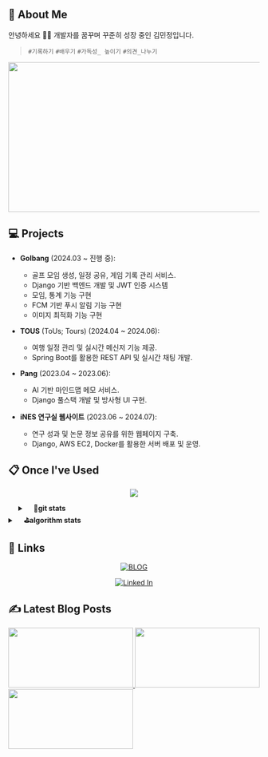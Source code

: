 ## 👋  About Me 

안녕하세요 🙌🏻 개발자를 꿈꾸며 꾸준히 성장 중인 김민정입니다.
> `#기록하기` `#배우기` `#가독성_ 높이기` `#의견_나누기`

<!--
```
💻 새로운 기술을 배우는 것을 즐기며, 이를 블로그와 깃허브에 기록으로 남기는 습관을 가지고 있습니다.
🔍 문제 해결 과정에서 함께 고민하고 토론하는 것을 좋아하며, 팀원들과의 협업을 중요하게 생각합니다.
📚 모르는 것은 부끄러워하지 않고 적극적으로 배우며, 작은 성과도 기록하고 공유하는 습관을 지향합니다.
✍️ 유지보수가 쉽고 가독성이 높은 코드를 작성하는 것을 목표로 하며, 코드의 명확성과 이해도를 중요하게 생각합니다.
```
-->
<!-- gitAnimal 농장 -->
<a href="https://www.gitanimals.org/en_US?utm_medium=image&utm_source=Mingguriguri&utm_content=farm">
<img
  src="https://render.gitanimals.org/farms/Mingguriguri"
  width="800"
  height="300"
/>
</a>


## 💻 Projects
  
- **Golbang** (2024.03 ~ 진행 중):
  - 골프 모임 생성, 일정 공유, 게임 기록 관리 서비스.
  - Django 기반 백엔드 개발 및 JWT 인증 시스템
  - 모임, 통계 기능 구현
  - FCM 기반 푸시 알림 기능 구현
  - 이미지 최적화 기능 구현

- **TOUS** (ToUs; Tours) (2024.04 ~ 2024.06):
  - 여행 일정 관리 및 실시간 메신저 기능 제공.
  - Spring Boot를 활용한 REST API 및 실시간 채팅 개발.

- **Pang** (2023.04 ~ 2023.06):
  - AI 기반 마인드맵 메모 서비스.
  - Django 풀스택 개발 및 방사형 UI 구현.

- **iNES 연구실 웹사이트** (2023.06 ~ 2024.07):
  - 연구 성과 및 논문 정보 공유를 위한 웹페이지 구축.
  - Django, AWS EC2, Docker를 활용한 서버 배포 및 운영.

## 📋 Once I've Used
<!-- 스킬 아이콘 --> 
<p align="center">
  <a href="https://skillicons.dev">
    <img src="https://skillicons.dev/icons?i=py,django,java,spring,vscode,eclipse,aws,mysql,redis,sqlite,figma,notion,docker,git&perline=20">
  </a>
</p>
 
<!--([뱃지 커스텀 사이트 : https://shields.io/category/coverage](https://simpleicons.org/))-->
<!-- Contribution Graph --> 
<!-- [![Ashutosh's github activity graph](https://github-readme-activity-graph.vercel.app/graph?username=Mingguriguri&theme=merko&bg_color=ffffffff&color=0a0f0b&line=abd200&point=abd200&area=true&hide_border=true)](https://github.com/ashutosh00710/github-readme-activity-graph) -->

<!-- [![Ashutosh's github activity graph](https://github-readme-activity-graph.vercel.app/graph?username=mingguriguri&theme=merko&area=true)](https://github.com/ashutosh00710/github-readme-activity-graph) -->

<details align="left" style="margin-left:20px">
	<summary>&nbsp;&nbsp;&nbsp;&nbsp;<b>🌱git stats</b></summary><br>
	
![MinJeong's GitHub stats](https://github-readme-stats.vercel.app/api?username=Mingguriguri&show_icons=true&hide=contribs&theme=merko&bg_color=000000&count_private=true&line_height=24)
	
</details>

<details align="left">
	<summary>&nbsp;&nbsp;&nbsp;&nbsp;<b>⛳algorithm stats</b></summary><br>
	
[![Solved.ac
프로필](http://mazassumnida.wtf/api/v2/generate_badge?boj=merrong925)](https://solved.ac/merrong925)

<img src="https://leetcard.jacoblin.cool/minggu_123?theme=light&font=ABeeZee" width="420"> 
	
</details>

## 🔗 Links
<div align="center">
<!-- 뱃지 사이트 : https://badgesgenerator.com/ -->
  <a href="https://minjeong.oopy.io/"><img src="https://img.shields.io/badge/BLOG-click!-White?labelColor=CDC1FF&style=social&logo=Notion&logoColor=black&link=https://minjeong.oopy.io/" alt="BLOG" /></a>
  
  <a href="https://www.linkedin.com/in/%EB%AF%BC%EC%A0%95-%EA%B9%80-11b157299/"><img src="https://img.shields.io/badge/Linked%20In-click!-White?labelColor=CDC1FF&style=social&logo=LinkedIn&logoColor=blue&link=https://www.linkedin.com/in/%EB%AF%BC%EC%A0%95-%EA%B9%80-11b157299/" alt="Linked In" /></a>
	
</div>


## ✍️ Latest Blog Posts

<!-- BLOG-POST-LIST:START -->
<!-- BLOG-POST-LIST:END -->


<!-- gitAnimal 펫 -->


<a href="https://www.gitanimals.org/en_US?utm_medium=image&utm_source=Mingguriguri&utm_content=line">
  <img
    src="https://render.gitanimals.org/lines/Mingguriguri?pet-id=671288581224146498"
    width="250"
    height="120"
  />
</a>
  
<a href="https://www.gitanimals.org/en_US?utm_medium=image&utm_source=Mingguriguri&utm_content=line">
  <img
    src="https://render.gitanimals.org/lines/Mingguriguri?pet-id=696657084644843102"
    width="250"
    height="120"
  />
</a>


<a href="https://www.gitanimals.org/en_US?utm_medium=image&utm_source=Mingguriguri&utm_content=line">
  <img
    src="https://render.gitanimals.org/lines/Mingguriguri?pet-id=671287225683807395"
    width="250"
    height="120"
  />
</a>
  
